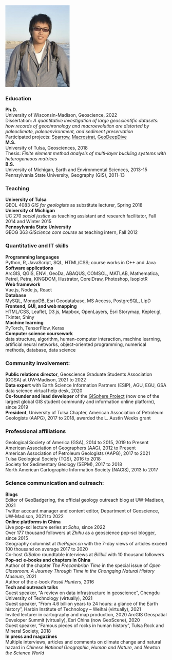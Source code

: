 
<img src="../img/profile_img.jpg" alt="profile_pic" width="200"/>

### Education
**Ph.D.**<br>	University of Wisconsin-Madison, Geoscience, 2022<br>
  Dissertation: _A quantitative investigation of large geoscientific datasets: how records of geochronology and macroevolution are distorted by paleoclimate, paleoenvironment, and sediment preservation_ <br>Participated projects: [Sparrow](https://sparrow-data.org/), [Macrostrat](https://macrostrat.org/), [GeoDeepDive](https://geodeepdive.org/)<br>
**M.S.**<br>	University of Tulsa, Geosciences, 2018<br>
  Thesis: _Finite element method analysis of multi-layer buckling systems with heterogeneous matrices_ <br>
**B.S.**<br> 	University of Michigan, Earth and Environmental Sciences, 2013-15<br>Pennsylvania State University, Geography (GIS), 2011-13

### Teaching
**University of Tulsa**<br>
GEOL 4083 _GIS for geologists_ as substitute lecturer, Spring 2018<br>
**University of Michigan**<br>
UC 270 _social justice_ as teaching assistant and research facilitator, Fall 2014 and Winter 2015<br>
**Pennsylvania State University**<br>
GEOG 363 _GIScience core course_ as teaching intern, Fall 2012

### Quantitative and IT skills
**Programming languages**<br>
Python, R, JavaScript, SQL, HTML/CSS; course works in C++ and Java<br>
**Software applications**<br>
ArcGIS, QGIS, ENVI, GeoDa, ABAQUS, COMSOL, MATLAB, Mathematica, Petrel, Petra, KINGDOM, Illustrator, CorelDraw, Photoshop, IsoplotR<br>
**Web framework**<br>
Vue.js, Node.js, React<br>
**Database**<br>
MySQL, MongoDB, Esri Geodatabase, MS Access, PostgreSQL, LipD<br>
**Frontend, GUI, and web mapping**<br>
HTML/CSS, Leaflet, D3.js, Mapbox, OpenLayers, Esri Storymap, Kepler.gl, Tkinter, Shiny<br>
**Machine learning**<br>
PyTorch, TensorFlow, Keras<br>
**Computer science coursework**<br>
data structure, algorithm, human-computer interaction, machine learning, artificial neural networks, object-oriented programming, numerical methods, database, data science

### Community involvement:
**Public relations director**, Geoscience Graduate Students Association (GGSA) at UW-Madison, 2021 to 2022<br>
**Data expert** with Earth Science Information Partners (ESIP), AGU, EGU, GSA data science virtual help desk, 2020<br>
**Co-founder and lead developer** of the [GISphere Project](https://gisphere.info/) (now one of the largest global GIS student community and information online platform), since 2019<br>
**President**, University of Tulsa Chapter, American Association of Petroleum Geologists (AAPG), 2017 to 2018, awarded the L. Austin Weeks grant

### Professional affiliations
Geological Society of America (GSA), 2014 to 2015, 2019 to Present<br>
American Association of Geographers (AAG), 2012 to Present<br>
American Association of Petroleum Geologists (AAPG), 2017 to 2021<br>
Tulsa Geological Society (TGS), 2016 to 2018<br>
Society for Sedimentary Geology (SEPM), 2017 to 2018<br>
North American Cartographic Information Society (NACIS), 2013 to 2017

### Science communication and outreach:
**Blogs**<br>
Editor of GeoBadgering, the official geology outreach blog at UW-Madison, 2021<br>
Twitter account manager and content editor, Department of Geoscience, UW-Madison, 2021 to 2022<br>
**Online platforms in China**<br>
Live pop-sci lecture series at _Sohu_, since 2022<br>
Over 177 thousand followers at _Zhihu_ as a geoscience pop-sci blogger, since 2015<br>
Geography columnist at _thePaper.cn_ with the 7-day views of articles exceed 100 thousand on average 2017 to 2020<br>
Co-host _GISalon_ roundtable interviews at _Bilibili_ with 10 thousand followers<br>
**Pop-sci e-books and chapters in China**<br>
Author of the chapter _The Precambrian Time_ in the special issue of _Open Classroom: A Journey Through Time in the Chongqing Natural History Museum_, 2021<br>
Author of the e-book _Fossil Hunters_, 2016<br>
**Tech and outreach talks**<br>
Guest speaker, “A review on data infrastructure in geoscience”, Chengdu University of Technology (virtually), 2021<br>
Guest speaker, “From 4.6 billion years to 24 hours: a glance of the Earth history”, Harbin Institute of Technology – Weihai (virtually), 2021<br>
Invited lecturer in cartography and map production, 2020 ArcGIS Geospatial Developer Summit (virtually), Esri China (now GeoScene), 2020<br>
Guest speaker, “Famous pieces of rocks in human history”, Tulsa Rock and Mineral Society, 2018<br>
**In press and magazines**<br>
Multiple interviews, articles and comments on climate change and natural hazard in _Chinese National Geographic_, _Human and Nature_, and _Newton the Science World_
